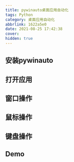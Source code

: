 ```yaml
---
title: pywinauto桌面应用自动化
tags: Python
category: 桌面应用自动化
abbrlink: 1622a5e0
date: 2021-08-25 17:42:38
cover:
hidden: true
---
```


## 安装pywinauto

## 打开应用

## 窗口操作

## 鼠标操作
## 键盘操作
## Demo